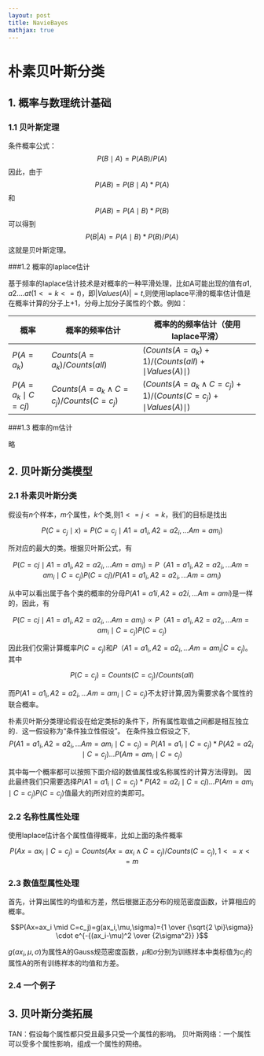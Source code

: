 ```yaml
---
layout: post
title: NavieBayes
mathjax: true
---
```


# 朴素贝叶斯分类

## 1. 概率与数理统计基础

### 1.1 贝叶斯定理

条件概率公式：
$$P(B \mid A)=P(AB)/P(A)$$
因此，由于
$$P(AB)=P(B \mid A)*P(A)$$
和
$$P(AB)=P(A \mid B)*P(B)$$
可以得到
$$P(B|A)=P(A \mid B)*P(B)/P(A)$$
这就是贝叶斯定理。

###1.2 概率的laplace估计

基于频率的laplace估计技术是对概率的一种平滑处理，比如A可能出现的值有${a1,a2....at}(1<=k<=t)$，即$|Values(A)|=t$,则使用laplace平滑的概率估计值是在概率计算的分子上+1，分母上加分子属性的个数。例如：

概率                 | 概率的频率估计                            | 概率的的频率估计（使用laplace平滑）                                       
---------------------|-------------------------------------------|---------------------------------------------------------------------------
$P(A=a_k)$           | $Counts(A=a_k)/Counts(all)$               | $(Counts(A=a_k)+1)/(Counts(all)+ \mid Values(A) \mid )$                   
$P(A=a_k \mid C=cj)$ | $Counts(A=a_k \land C=c_j)/Counts(C=c_j)$ | $(Counts(A=a_k \land C=c_j)+ 1) / (Counts(C=c_j) + \mid Values(A) \mid )$ 

###1.3 概率的m估计

略

## 2. 贝叶斯分类模型

### 2.1 朴素贝叶斯分类

假设有$n$个样本，$m$个属性，$k$个类,则$1<=j<=k$，我们的目标是找出

$$P(C=c_j \mid x) = P(C=c_j \mid A1=a1_i,A2=a2_i,...Am=am_i)$$

所对应的最大的类。根据贝叶斯公式，有

$$P(C=cj \mid A1=a1_i,A2=a2_i,...Am=am_i)=P（A1=a1_i,A2=a2_i,...Am=am_i \mid C=c_j)P(C=cj)/P(A1=a1_i,A2=a2_i,...Am=am_i)$$

从中可以看出属于各个类的概率的分母$P(A1=a1i,A2=a2i,...Am=ami)$是一样的，因此，有

$$P(C=cj \mid A1=a1_i,A2=a2_i,...Am=am_i) ∝ P（A1=a1_i,A2=a2_i,...Am=am_i \mid C=c_j)P(C=c_j)$$

因此我们仅需计算概率$P(C=c_j)$和$P（A1=a1_i,A2=a2_i,...Am=am_i|C=c_j)$。
其中

$$P(C=c_j)=Counts(C=c_j)/Counts(all)$$

而$P(A1=a1_i,A2=a2_i,...Am=am_i \mid C=c_j)$不太好计算,因为需要求各个属性的联合概率。

朴素贝叶斯分类理论假设在给定类标的条件下，所有属性取值之间都是相互独立的．这一假设称为“条件独立性假设”。
在条件独立假设之下,
$$ P(A1=a1_i,A2=a2_i,...Am=am_i \mid C=c_j)=P(A1=a1_i \mid C=c_j)*P(A2=a2_i \mid C=c_j)...P(Am=am_i \mid C=c_j) $$

其中每一个概率都可以按照下面介绍的数值属性或名称属性的计算方法得到。
因此最终我们只需要选择$P(A1=a1_i \mid C=c_j)*P(A2=a2_i \mid C=cj)...P(Am=am_i \mid C=c_j)P(C=c_j)$值最大的j所对应的类即可。

### 2.2 名称性属性处理

使用laplace估计各个属性值得概率，比如上面的条件概率

$$P(Ax=ax_i \mid C=c_j)=Counts(Ax=ax_i \land C=c_j)/Counts(C=c_j), 1<=x<=m$$

### 2.3 数值型属性处理

首先，计算出属性的均值和方差，然后根据正态分布的规范密度函数，计算相应的概率。

$$P(Ax=ax_i \mid C=c_j)=g(ax_i,\mu,\sigma)={1 \over {\sqrt{2 \pi}\sigma}} \cdot e^{-{(ax_i-\mu)^2 \over {2\sigma^2}} }$$

$g(ax_i,\mu,\sigma)$为属性A的Gauss规范密度函数，$\mu$和$\sigma$分别为训练样本中类标值为$c_j$的属性A的所有训练样本的均值和方差。

### 2.4 一个例子

## 3. 贝叶斯分类拓展

TAN：假设每个属性都只受且最多只受一个属性的影响。
贝叶斯网络：一个属性可以受多个属性影响，组成一个属性的网络。